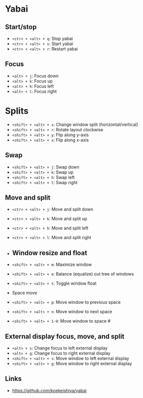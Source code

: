 # Yabai

## Start/stop
- `<ctr> + <alt> + q`: Stop yabai
- `<ctr> + <alt> + s`: Start yabai
- `<ctr> + <alt> + r`: Restart yabai

## Focus
- `<alt> + j`: Focus down
- `<alt> + k`: Focus up
- `<alt> + h`: Focus left
- `<alt> + l`: Focus right

# Splits
- `<shift> + <alt> + s`: Change window split (horizontal/vertical)
- `<shift> + <alt> + r`: Rotate layout clockwise
- `<shift> + <alt> + y`: Flip along y-axis
- `<shift> + <alt> + x`: Flip along x-axis

## Swap
- `<shift> + <alt> + j`: Swap down
- `<shift> + <alt> + k`: Swap up
- `<shift> + <alt> + h`: Swap left
- `<shift> + <alt> + l`: Swap right

## Move and split
- `<ctr> + <alt> + j`: Move and split down
- `<ctr> + <alt> + k`: Move and split up
- `<ctr> + <alt> + h`: Move and split left
- `<ctr> + <alt> + l`: Move and split right

- ## Window resize and float
- `<shift> + <alt> + m`: Maximize window
- `<shift> + <alt> + e`: Balance (equalize) out tree of windows
- `<shift> + <alt> + t`: Toggle window float

- Space move
- `<shift> + <alt> + p`: Move window to previous space
- `<shift> + <alt> + n`: Move window to next space
- `<shift> + <alt> + 1-9`: Move window to space #

## External display focus, move, and split

- `<alt> + s`: Change focus to left external display
- `<alt> + g`: Change focus to right external display
- `<shift> + <alt> + s`: Move window to left external display
- `<shift> + <alt> + g`: Move window to right external display

## Links

- https://github.com/koekeishiya/yabai
